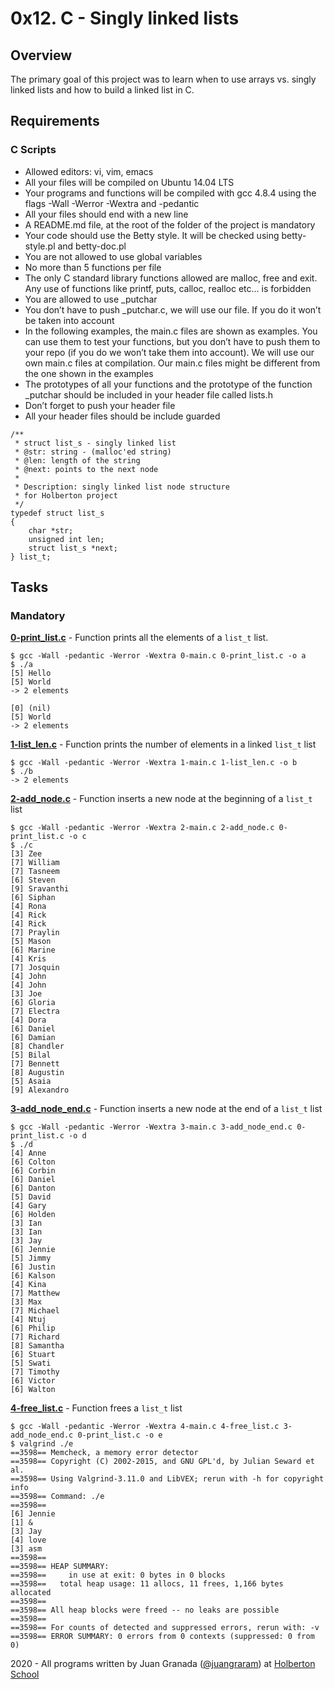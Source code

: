 # 0x12. C - Singly linked lists

## Overview
The primary goal of this project was to learn when to use arrays vs. singly linked lists and how to build a linked list in C.

## Requirements
### C Scripts
* Allowed editors: vi, vim, emacs
* All your files will be compiled on Ubuntu 14.04 LTS
* Your programs and functions will be compiled with gcc 4.8.4 using the flags -Wall -Werror -Wextra and -pedantic
* All your files should end with a new line
* A README.md file, at the root of the folder of the project is mandatory
* Your code should use the Betty style. It will be checked using betty-style.pl and betty-doc.pl
* You are not allowed to use global variables
* No more than 5 functions per file
* The only C standard library functions allowed are malloc, free and exit. Any use of functions like printf, puts, calloc, realloc etc… is forbidden
* You are allowed to use _putchar
* You don’t have to push _putchar.c, we will use our file. If you do it won’t be taken into account
* In the following examples, the main.c files are shown as examples. You can use them to test your functions, but you don’t have to push them to your repo (if you do we won’t take them into account). We will use our own main.c files at compilation. Our main.c files might be different from the one shown in the examples
* The prototypes of all your functions and the prototype of the function _putchar should be included in your header file called lists.h
* Don’t forget to push your header file
* All your header files should be include guarded
```
/**
 * struct list_s - singly linked list
 * @str: string - (malloc'ed string)
 * @len: length of the string
 * @next: points to the next node
 *
 * Description: singly linked list node structure
 * for Holberton project
 */
typedef struct list_s
{
    char *str;
    unsigned int len;
    struct list_s *next;
} list_t;
```

## Tasks
### Mandatory
**[0-print_list.c](0-print_list.c)** - Function prints all the elements of a `list_t` list.
```
$ gcc -Wall -pedantic -Werror -Wextra 0-main.c 0-print_list.c -o a
$ ./a 
[5] Hello
[5] World
-> 2 elements

[0] (nil)
[5] World
-> 2 elements
```

**[1-list_len.c](1-list_len.c)** - Function prints the number of elements in a linked `list_t` list
```
$ gcc -Wall -pedantic -Werror -Wextra 1-main.c 1-list_len.c -o b
$ ./b 
-> 2 elements
```

**[2-add_node.c](2-add_node.c)** - Function inserts a new node at the beginning of a `list_t` list
```
$ gcc -Wall -pedantic -Werror -Wextra 2-main.c 2-add_node.c 0-print_list.c -o c
$ ./c 
[3] Zee
[7] William
[7] Tasneem
[6] Steven
[9] Sravanthi
[6] Siphan
[4] Rona
[4] Rick
[4] Rick
[7] Praylin
[5] Mason
[6] Marine
[4] Kris
[7] Josquin
[4] John
[4] John
[3] Joe
[6] Gloria
[7] Electra
[4] Dora
[6] Daniel
[6] Damian
[8] Chandler
[5] Bilal
[7] Bennett
[8] Augustin
[5] Asaia
[9] Alexandro
```

**[3-add_node_end.c](3-add_node_end.c)** - Function inserts a new node at the end of a `list_t` list
```
$ gcc -Wall -pedantic -Werror -Wextra 3-main.c 3-add_node_end.c 0-print_list.c -o d
$ ./d 
[4] Anne
[6] Colton
[6] Corbin
[6] Daniel
[6] Danton
[5] David
[4] Gary
[6] Holden
[3] Ian
[3] Ian
[3] Jay
[6] Jennie
[5] Jimmy
[6] Justin
[6] Kalson
[4] Kina
[7] Matthew
[3] Max
[7] Michael
[4] Ntuj
[6] Philip
[7] Richard
[8] Samantha
[6] Stuart
[5] Swati
[7] Timothy
[6] Victor
[6] Walton
```

**[4-free_list.c](4-free_list.c)** - Function frees a `list_t` list
```
$ gcc -Wall -pedantic -Werror -Wextra 4-main.c 4-free_list.c 3-add_node_end.c 0-print_list.c -o e
$ valgrind ./e
==3598== Memcheck, a memory error detector
==3598== Copyright (C) 2002-2015, and GNU GPL'd, by Julian Seward et al.
==3598== Using Valgrind-3.11.0 and LibVEX; rerun with -h for copyright info
==3598== Command: ./e
==3598== 
[6] Jennie
[1] &
[3] Jay
[4] love
[3] asm
==3598== 
==3598== HEAP SUMMARY:
==3598==     in use at exit: 0 bytes in 0 blocks
==3598==   total heap usage: 11 allocs, 11 frees, 1,166 bytes allocated
==3598== 
==3598== All heap blocks were freed -- no leaks are possible
==3598== 
==3598== For counts of detected and suppressed errors, rerun with: -v
==3598== ERROR SUMMARY: 0 errors from 0 contexts (suppressed: 0 from 0)
```

2020 - All programs written by Juan Granada ([@juangraram](https://twitter.com/JuanGraRam)) at [Holberton School](https://www.holbertonschool.com/)